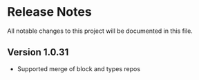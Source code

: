 # Release Notes

All notable changes to this project will be documented in this file.

##
## Version 1.0.31

- Supported merge of block and types repos
